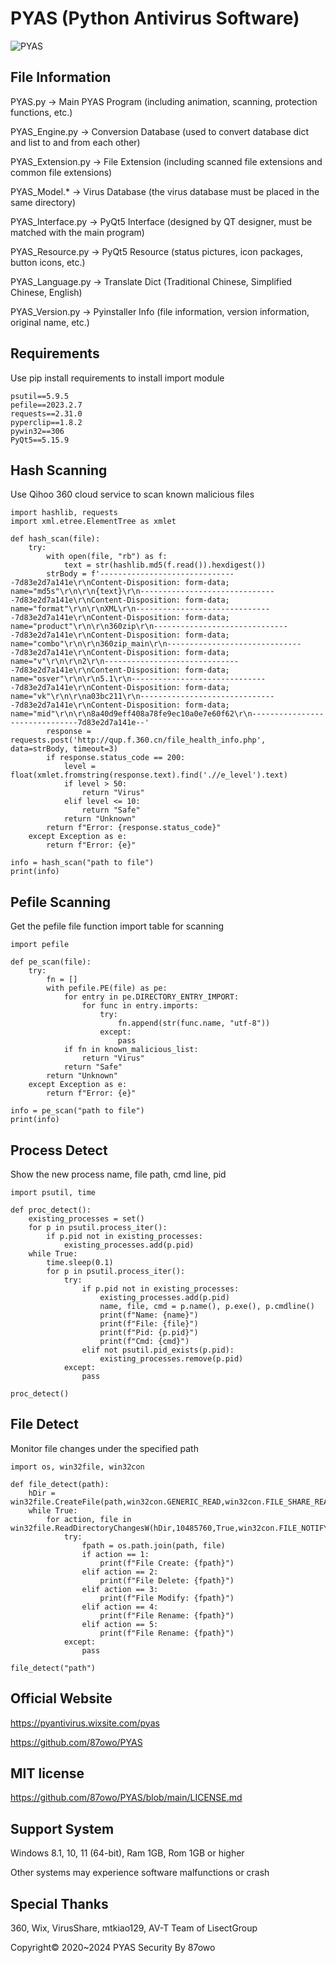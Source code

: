 # PYAS (Python Antivirus Software)

![PYAS](https://github.com/87owo/PYAS/assets/85057800/153bcad9-18ab-4c81-bcb6-186434d0ef1b)

## File Information

PYAS.py -> Main PYAS Program (including animation, scanning, protection functions, etc.)

PYAS_Engine.py -> Conversion Database (used to convert database dict and list to and from each other)

PYAS_Extension.py -> File Extension (including scanned file extensions and common file extensions)

PYAS_Model.* -> Virus Database (the virus database must be placed in the same directory)

PYAS_Interface.py -> PyQt5 Interface (designed by QT designer, must be matched with the main program)

PYAS_Resource.py -> PyQt5 Resource (status pictures, icon packages, button icons, etc.)

PYAS_Language.py -> Translate Dict (Traditional Chinese, Simplified Chinese, English)

PYAS_Version.py -> Pyinstaller Info (file information, version information, original name, etc.)

## Requirements

Use pip install requirements to install import module

```
psutil==5.9.5
pefile==2023.2.7
requests==2.31.0
pyperclip==1.8.2
pywin32==306
PyQt5==5.15.9
```

## Hash Scanning

Use Qihoo 360 cloud service to scan known malicious files

```
import hashlib, requests
import xml.etree.ElementTree as xmlet

def hash_scan(file):
    try:
        with open(file, "rb") as f:
            text = str(hashlib.md5(f.read()).hexdigest())
        strBody = f'-------------------------------7d83e2d7a141e\r\nContent-Disposition: form-data; name="md5s"\r\n\r\n{text}\r\n-------------------------------7d83e2d7a141e\r\nContent-Disposition: form-data; name="format"\r\n\r\nXML\r\n-------------------------------7d83e2d7a141e\r\nContent-Disposition: form-data; name="product"\r\n\r\n360zip\r\n-------------------------------7d83e2d7a141e\r\nContent-Disposition: form-data; name="combo"\r\n\r\n360zip_main\r\n-------------------------------7d83e2d7a141e\r\nContent-Disposition: form-data; name="v"\r\n\r\n2\r\n-------------------------------7d83e2d7a141e\r\nContent-Disposition: form-data; name="osver"\r\n\r\n5.1\r\n-------------------------------7d83e2d7a141e\r\nContent-Disposition: form-data; name="vk"\r\n\r\na03bc211\r\n-------------------------------7d83e2d7a141e\r\nContent-Disposition: form-data; name="mid"\r\n\r\n8a40d9eff408a78fe9ec10a0e7e60f62\r\n-------------------------------7d83e2d7a141e--'
        response = requests.post('http://qup.f.360.cn/file_health_info.php', data=strBody, timeout=3)
        if response.status_code == 200:
            level = float(xmlet.fromstring(response.text).find('.//e_level').text)
            if level > 50:
                return "Virus"
            elif level <= 10:
                return "Safe"
            return "Unknown"
        return f"Error: {response.status_code}"
    except Exception as e:
        return f"Error: {e}"

info = hash_scan("path to file")
print(info)
```

## Pefile Scanning

Get the pefile file function import table for scanning

```
import pefile

def pe_scan(file):
    try:
        fn = []
        with pefile.PE(file) as pe:
            for entry in pe.DIRECTORY_ENTRY_IMPORT:
                for func in entry.imports:
                    try:
                        fn.append(str(func.name, "utf-8"))
                    except:
                        pass
            if fn in known_malicious_list:
                return "Virus"
            return "Safe"
        return "Unknown"
    except Exception as e:
        return f"Error: {e}"

info = pe_scan("path to file")
print(info)
```

## Process Detect

Show the new process name, file path, cmd line, pid

```
import psutil, time

def proc_detect():
    existing_processes = set()
    for p in psutil.process_iter():
        if p.pid not in existing_processes:
            existing_processes.add(p.pid)
    while True:
        time.sleep(0.1)
        for p in psutil.process_iter():
            try:
                if p.pid not in existing_processes:
                    existing_processes.add(p.pid)
                    name, file, cmd = p.name(), p.exe(), p.cmdline()
                    print(f"Name: {name}")
                    print(f"File: {file}")
                    print(f"Pid: {p.pid}")
                    print(f"Cmd: {cmd}")
                elif not psutil.pid_exists(p.pid):
                    existing_processes.remove(p.pid)
            except:
                pass

proc_detect()
```

## File Detect

Monitor file changes under the specified path

```
import os, win32file, win32con

def file_detect(path):
    hDir = win32file.CreateFile(path,win32con.GENERIC_READ,win32con.FILE_SHARE_READ|win32con.FILE_SHARE_WRITE|win32con.FILE_SHARE_DELETE,None,win32con.OPEN_EXISTING,win32con.FILE_FLAG_BACKUP_SEMANTICS,None)
    while True:
        for action, file in win32file.ReadDirectoryChangesW(hDir,10485760,True,win32con.FILE_NOTIFY_CHANGE_FILE_NAME|win32con.FILE_NOTIFY_CHANGE_DIR_NAME|win32con.FILE_NOTIFY_CHANGE_ATTRIBUTES|win32con.FILE_NOTIFY_CHANGE_SIZE|win32con.FILE_NOTIFY_CHANGE_LAST_WRITE|win32con.FILE_NOTIFY_CHANGE_SECURITY,None,None):
            try:
                fpath = os.path.join(path, file)
                if action == 1:
                    print(f"File Create: {fpath}")
                elif action == 2:
                    print(f"File Delete: {fpath}")
                elif action == 3:
                    print(f"File Modify: {fpath}")
                elif action == 4:
                    print(f"File Rename: {fpath}")
                elif action == 5:
                    print(f"File Rename: {fpath}")
            except:
                pass

file_detect("path")
```

## Official Website

https://pyantivirus.wixsite.com/pyas

https://github.com/87owo/PYAS

## MIT license

https://github.com/87owo/PYAS/blob/main/LICENSE.md

## Support System

Windows 8.1, 10, 11 (64-bit), Ram 1GB, Rom 1GB or higher

Other systems may experience software malfunctions or crash

## Special Thanks
360, Wix, VirusShare, mtkiao129, AV-T Team of LisectGroup

Copyright© 2020~2024 PYAS Security By 87owo
